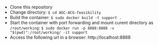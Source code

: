 * Clone this repository
* Change directory: `$ cd AGC-ACG-feasibility`
* Build the container: `$ sudo docker build -t support .`
* Start the container with port forwarding and mount curent directory as `/root/working`: `$ sudo docker run -p 8888:8888 -v "$(pwd)":/root/working/ -it support`
* Access the following url in a browser: http://localhost:8888
